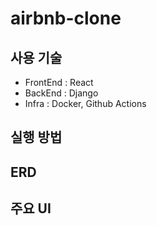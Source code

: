 # airbnb-clone

## 사용 기술
- FrontEnd : React
- BackEnd : Django
- Infra : Docker, Github Actions

## 실행 방법

## ERD

## 주요 UI
